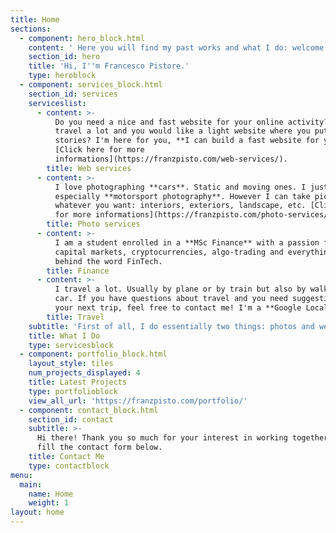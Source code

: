 ```yaml
---
title: Home
sections:
  - component: hero_block.html
    content: ' Here you will find my past works and what I do: welcome to franzpisto.com'
    section_id: hero
    title: 'Hi, I''m Francesco Pistore.'
    type: heroblock
  - component: services_block.html
    section_id: services
    serviceslist:
      - content: >-
          Do you need a nice and fast website for your online activity? You
          travel a lot and you would like a light website where you put your
          stories? I'm here for you, **I can build a fast website for you**!
          [Click here for more
          informations](https://franzpisto.com/web-services/).
        title: Web services
      - content: >-
          I love photographing **cars**. Static and moving ones. I just love it,
          especially **motorsport photography**. However I can take pictures of
          whatever you want: interiors, exteriors, landscape, etc. [Click here
          for more informations](https://franzpisto.com/photo-services/).
        title: Photo services
      - content: >-
          I am a student enrolled in a **MSc Finance** with a passion for
          capital markets, cryptocurrencies, algo-trading and everything that is
          behind the word FinTech.
        title: Finance
      - content: >-
          I travel a lot. Usually by plane or by train but also by walk or by
          car. If you have questions about travel and you need suggestions for
          your next trip, feel free to contact me! I'm a **Google Local Guide**.
        title: Travel
    subtitle: 'First of all, I do essentially two things: photos and websites.'
    title: What I Do
    type: servicesblock
  - component: portfolio_block.html
    layout_style: tiles
    num_projects_displayed: 4
    title: Latest Projects
    type: portfolioblock
    view_all_url: 'https://franzpisto.com/portfolio/'
  - component: contact_block.html
    section_id: contact
    subtitle: >-
      Hi there! Thank you so much for your interest in working together. Please
      fill the contact form below.
    title: Contact Me
    type: contactblock
menu:
  main:
    name: Home
    weight: 1
layout: home
---
```


